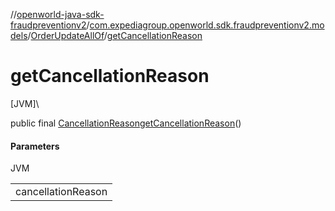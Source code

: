 //[openworld-java-sdk-fraudpreventionv2](../../../index.md)/[com.expediagroup.openworld.sdk.fraudpreventionv2.models](../index.md)/[OrderUpdateAllOf](index.md)/[getCancellationReason](get-cancellation-reason.md)

# getCancellationReason

[JVM]\

public final [CancellationReason](../-cancellation-reason/index.md)[getCancellationReason](get-cancellation-reason.md)()

#### Parameters

JVM

| |
|---|
| cancellationReason |
